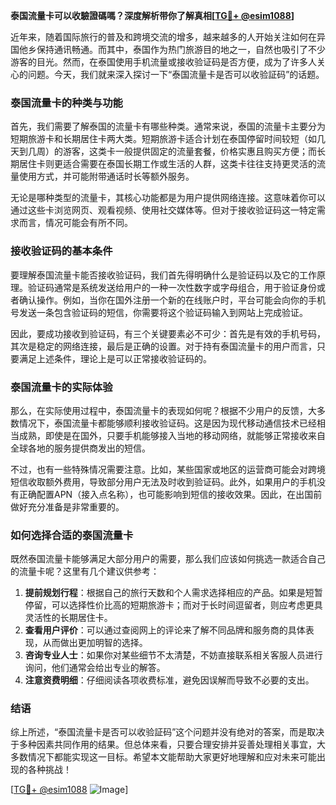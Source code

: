 **泰国流量卡可以收驗證碼嗎？深度解析带你了解真相[[TG💪+ @esim1088](https://t.me/s/esim1088)]**

近年来，随着国际旅行的普及和跨境交流的增多，越来越多的人开始关注如何在异国他乡保持通讯畅通。而其中，泰国作为热门旅游目的地之一，自然也吸引了不少游客的目光。然而，在泰国使用手机流量或接收验证码是否方便，成为了许多人关心的问题。今天，我们就来深入探讨一下“泰国流量卡是否可以收验証码”的话题。

### 泰国流量卡的种类与功能

首先，我们需要了解泰国的流量卡有哪些种类。通常来说，泰国的流量卡主要分为短期旅游卡和长期居住卡两大类。短期旅游卡适合计划在泰国停留时间较短（如几天到几周）的游客，这类卡一般提供固定的流量套餐，价格实惠且购买方便；而长期居住卡则更适合需要在泰国长期工作或生活的人群，这类卡往往支持更灵活的流量使用方式，并可能附带通话时长等额外服务。

无论是哪种类型的流量卡，其核心功能都是为用户提供网络连接。这意味着你可以通过这些卡浏览网页、观看视频、使用社交媒体等。但对于接收验证码这一特定需求而言，情况可能会有所不同。

### 接收验证码的基本条件

要理解泰国流量卡能否接收验证码，我们首先得明确什么是验证码以及它的工作原理。验证码通常是系统发送给用户的一种一次性数字或字母组合，用于验证身份或者确认操作。例如，当你在国外注册一个新的在线账户时，平台可能会向你的手机号发送一条包含验证码的短信，你需要将这个验证码输入到网站上完成验证。

因此，要成功接收到验证码，有三个关键要素必不可少：首先是有效的手机号码，其次是稳定的网络连接，最后是正确的设置。对于持有泰国流量卡的用户而言，只要满足上述条件，理论上是可以正常接收验证码的。

### 泰国流量卡的实际体验

那么，在实际使用过程中，泰国流量卡的表现如何呢？根据不少用户的反馈，大多数情况下，泰国流量卡都能够顺利接收验证码。这是因为现代移动通信技术已经相当成熟，即使是在国外，只要手机能够接入当地的移动网络，就能够正常接收来自全球各地的服务提供商发出的短信。

不过，也有一些特殊情况需要注意。比如，某些国家或地区的运营商可能会对跨境短信收取额外费用，导致部分用户无法及时收到验证码。此外，如果用户的手机没有正确配置APN（接入点名称），也可能影响到短信的接收效果。因此，在出国前做好充分准备是非常重要的。

### 如何选择合适的泰国流量卡

既然泰国流量卡能够满足大部分用户的需要，那么我们应该如何挑选一款适合自己的流量卡呢？这里有几个建议供参考：

1. **提前规划行程**：根据自己的旅行天数和个人需求选择相应的产品。如果是短暂停留，可以选择性价比高的短期旅游卡；而对于长时间逗留者，则应考虑更具灵活性的长期居住卡。
2. **查看用户评价**：可以通过查阅网上的评论来了解不同品牌和服务商的具体表现，从而做出更加明智的选择。
3. **咨询专业人士**：如果你对某些细节不太清楚，不妨直接联系相关客服人员进行询问，他们通常会给出专业的解答。
4. **注意资费明细**：仔细阅读各项收费标准，避免因误解而导致不必要的支出。

### 结语

综上所述，“泰国流量卡是否可以收验証码”这个问题并没有绝对的答案，而是取决于多种因素共同作用的结果。但总体来看，只要合理安排并妥善处理相关事宜，大多数情况下都能实现这一目标。希望本文能帮助大家更好地理解和应对未来可能出现的各种挑战！

[[TG💪+ @esim1088](https://t.me/s/esim1088) ![Image](https://i.postimg.cc/4NQfJmqS/Snipaste-2025-05-13-00-14-12.png)]